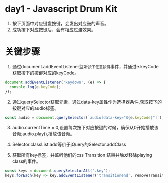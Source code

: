 # day1 - Javascript Drum Kit

1. 按下页面中对应键盘按键，会发出对应鼓的声音。
2. 成功按下对应按键后，会有相应过渡效果。

# 关键步骤

1. 通过document.addEventListener监听`按下任意按键`事件，并通过e.keyCode获取按下的按键对应的keyCode。
```javascript
document.addEventListener('keydown', (e) => {
  console.log(e.keyCode);
});
```

2. 通过querySelector获取元素，通过data-key属性作为选择器条件,获取按下的按键对应的audio标签。
```javascript
const audio = document.querySelector(`audio[data-key="${e.keyCode}"]`);
```

3. audio.currentTime = 0,设置每次按下对应按键的时候，确保从0开始播放该音频;audio.play(),播放该音频。

4. Selector.classList.add等价于jQuery的Selector.addClass

5. 获取所有key标签，并监听他们的css Transition 结束并触发移除playing class的事件。
```javascript
const keys = document.querySelectorAll('.key');
keys.forEach(key => key.addEventListener('transitionend', removeTransition))
```